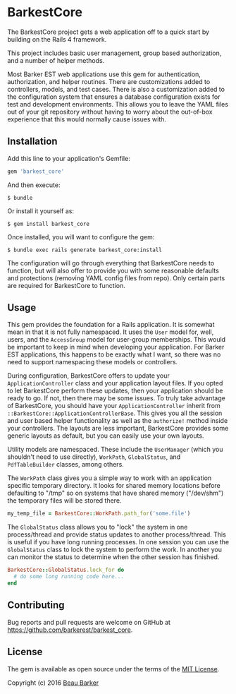 # BarkestCore

The BarkestCore project gets a web application off to a quick start by building on the Rails 4 framework.

This project includes basic user management, group based authorization, and a number of helper methods.

Most Barker EST web applications use this gem for authentication, authorization, and helper routines.
There are customizations added to controllers, models, and test cases.  There is also a customization added
to the configuration system that ensures a database configuration exists for test and development environments.
This allows you to leave the YAML files out of your git repository without having to worry about the out-of-box
experience that this would normally cause issues with.


## Installation

Add this line to your application's Gemfile:

```ruby
gem 'barkest_core'
```

And then execute:

    $ bundle

Or install it yourself as:

    $ gem install barkest_core

Once installed, you will want to configure the gem:

    $ bundle exec rails generate barkest_core:install

The configuration will go through everything that BarkestCore needs to function, but will also
offer to provide you with some reasonable defaults and protections (removing YAML config files from repo).
Only certain parts are required for BarkestCore to function.


## Usage

This gem provides the foundation for a Rails application.  It is somewhat mean in that it is not fully namespaced.  It
uses the `User` model for, well, users, and the `AccessGroup` model for user-group memberships.  This would be important
to keep in mind when developing your application.  For Barker EST applications, this happens to be exactly what I want,
so there was no need to support namespacing these models or controllers.

During configuration, BarkestCore offers to update your `ApplicationController` class and your application layout files.
If you opted to let BarkestCore perform these updates, then your application should be ready to go.  If not, then there
may be some issues.  To truly take advantage of BarkestCore, you should have your `ApplicationController` inherit from
`::BarkestCore::ApplicationControllerBase`.  This gives you all the session and user based helper functionality as well
as the `authorize!` method inside your controllers.  The layouts are less important, BarkestCore provides some generic
layouts as default, but you can easily use your own layouts.

Utility models are namespaced.  These include the `UserManager` (which you shouldn't need to use directly), `WorkPath`,
`GlobalStatus`, and `PdfTableBuilder` classes, among others.

The `WorkPath` class gives you a simple way to work with
an application specific temporary directory.  It looks for shared memory locations before defaulting to "/tmp" so on
systems that have shared memory ("/dev/shm") the temporary files will be stored there.

```ruby
my_temp_file = BarkestCore::WorkPath.path_for('some.file')
```

The `GlobalStatus` class allows you to "lock" the system in one process/thread and provide status updates to another
process/thread.  This is useful if you have long running processes.  In one session you can use the `GlobalStatus` class
to lock the system to perform the work.  In another you can monitor the status to determine when the other session has
finished.

```ruby
BarkestCore::GlobalStatus.lock_for do
  # do some long running code here...
end
```




## Contributing

Bug reports and pull requests are welcome on GitHub at https://github.com/barkerest/barkest_core.


## License

The gem is available as open source under the terms of the [MIT License](http://opensource.org/licenses/MIT).

Copyright (c) 2016 [Beau Barker](mailto:beau@barkerest.com)
